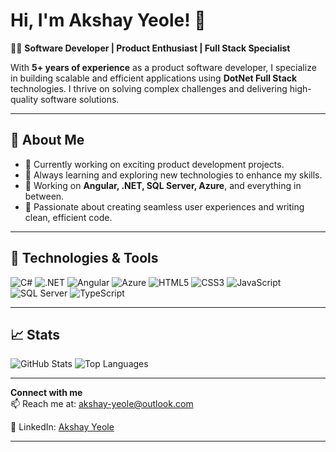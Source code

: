 # Hi, I'm Akshay Yeole! 👋

👨‍💻 **Software Developer | Product Enthusiast | Full Stack Specialist**

With **5+ years of experience** as a product software developer, I specialize in building scalable and efficient applications using **DotNet Full Stack** technologies. I thrive on solving complex challenges and delivering high-quality software solutions.

---

## 🌟 **About Me**
- 🔭 Currently working on exciting product development projects.
- 🌱 Always learning and exploring new technologies to enhance my skills.
- 🔧 Working on **Angular, .NET, SQL Server, Azure**, and everything in between.
- 🚀 Passionate about creating seamless user experiences and writing clean, efficient code.

---

## 🔧 **Technologies & Tools**
![C#](https://img.shields.io/badge/-C%23-239120?logo=c-sharp&logoColor=white&style=flat)
![.NET](https://img.shields.io/badge/-DotNet-512BD4?logo=dotnet&logoColor=white&style=flat)
![Angular](https://img.shields.io/badge/-Angular-DD0031?logo=angular&logoColor=white&style=flat)
![Azure](https://img.shields.io/badge/-Azure-0078D4?logo=microsoft-azure&logoColor=white&style=flat)
![HTML5](https://img.shields.io/badge/-HTML5-E34F26?logo=html5&logoColor=white&style=flat)
![CSS3](https://img.shields.io/badge/-CSS3-1572B6?logo=css3&logoColor=white&style=flat)
![JavaScript](https://img.shields.io/badge/-JavaScript-F7DF1E?logo=javascript&logoColor=black&style=flat)
![SQL Server](https://img.shields.io/badge/-SQL%20Server-CC2927?logo=microsoft-sql-server&logoColor=white&style=flat)
![TypeScript](https://img.shields.io/badge/-TypeScript-3178C6?logo=typescript&logoColor=white&style=flat)

---

## 📈 **Stats**
![GitHub Stats](https://github-readme-stats.vercel.app/api?username=akshay-yeole&show_icons=true&hide_title=true)
![Top Languages](https://github-readme-stats.vercel.app/api/top-langs/?username=akshay-yeole&layout=compact)

---

**Connect with me**  
📫 Reach me at: akshay-yeole@outlook.com  
<!-- 🌐 Portfolio: [Your Portfolio Website](https://yourportfolio.com)  -->
📱 LinkedIn: [Akshay Yeole](https://linkedin.com/in/akshayyeole)

---
